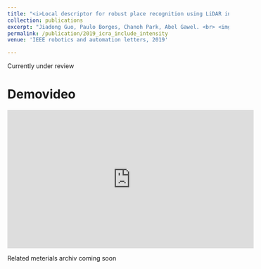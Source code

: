 ```yaml
---
title: "<i>Local descriptor for robust place recognition using LiDAR intensities</i>"
collection: publications
excerpt: "Jiadong Guo, Paulo Borges, Chanoh Park, Abel Gawel. <br> <img src='/images/QCAT+GATOR.png'>"
permalink: /publication/2019_icra_include_intensity
venue: 'IEEE robotics and automation letters, 2019'

---
```


Currently under review

# Demovideo
<iframe width="560" height="315" src="https://www.youtube.com/embed/xfGL8K3DZZ4" frameborder="0" allow="autoplay; encrypted-media"> </iframe> 

Related meterials
archiv coming soon 
